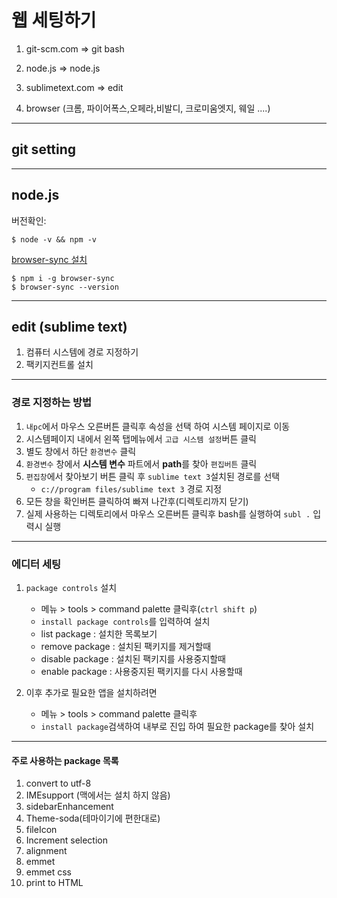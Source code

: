 # 웹 세팅하기

1. git-scm.com => git bash

2. node.js => node.js

3. sublimetext.com => edit

4. browser (크롬, 파이어폭스,오페라,비발디, 크로미움엣지, 웨일 ....)

---

## git setting

---

##  node.js

버전확인:

``` shell
$ node -v && npm -v
```

[browser-sync 설치](http://browsersync.io)

``` shell
$ npm i -g browser-sync
$ browser-sync --version
```

---

## edit (sublime text)

1. 컴퓨터 시스템에 경로 지정하기
2. 팩키지컨트롤 설치

---

### 경로 지정하는 방법

1. `내pc`에서 마우스 오른버튼 클릭후 속성을 선택 하여 시스템 페이지로 이동
2. 시스템페이지 내에서 왼쪽 탭메뉴에서 `고급 시스템 설정`버튼 클릭
3. 별도 창에서 하단 `환경변수` 클릭
4. `환경변수` 창에서 **시스템 변수** 파트에서 **path**를 찾아 `편집버튼` 클릭
5. `편집창`에서  찾아보기 버튼 클릭 후 `sublime text 3`설치된 경로를 선택
   - `c://program files/sublime text 3` 경로 지정
6. 모든 창을 확인버튼 클릭하여 빠져 나간후(디렉토리까지 닫기) 
7. 실제 사용하는 디렉토리에서 마우스 오른버튼 클릭후 bash를 실행하여 `subl .` 입력시 실행

---

### 에디터 세팅

1. `package controls` 설치
   
   -  메뉴 > tools > command palette 클릭후(`ctrl shift p`)
   -  `install package controls`를 입력하여 설치
   -  list package : 설치한 목록보기
   -  remove package : 설치된 팩키지를 제거할때
   -  disable package : 설치된 팩키지를 사용중지할때
   -  enable package : 사용중지된 팩키지를 다시 사용할때
   
   
   
2. 이후 추가로 필요한 앱을 설치하려면

   - 메뉴 > tools > command palette 클릭후
   - `install package`검색하여 내부로 진입 하여 필요한 package를 찾아 설치

---

#### 주로 사용하는 package 목록

1. convert to utf-8
2. IMEsupport (맥에서는 설치 하지 않음)
3. sidebarEnhancement
4. Theme-soda(테마이기에 편한대로)
5. fileIcon
6. Increment selection
7. alignment
8. emmet
9. emmet css
10. print to HTML